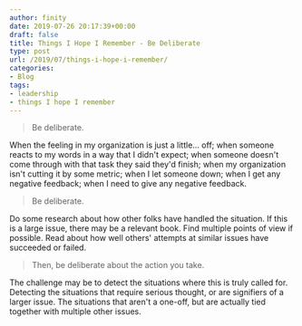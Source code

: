 ```yaml
---
author: finity
date: 2019-07-26 20:17:39+00:00
draft: false
title: Things I Hope I Remember - Be Deliberate
type: post
url: /2019/07/things-i-hope-i-remember/
categories:
- Blog
tags:
- leadership
- things I hope I remember
---
```





> Be deliberate.
> >
> 







When the feeling in my organization is just a little... off; when someone reacts to my words in a way that I didn't expect; when someone doesn't come through with that task they said they'd finish; when my organization isn't cutting it by some metric; when I let someone down; when I get any negative feedback; when I need to give any negative feedback.







> Be deliberate.
> >
> 







Do some research about how other folks have handled the situation.  If this is a large issue, there may be a relevant book.  Find multiple points of view if possible.  Read about how well others' attempts at similar issues have succeeded or failed.







> Then, be deliberate about the action you take.
> >
> 







The challenge may be to detect the situations where this is truly called for.  Detecting the situations that require serious thought, or are signifiers of a larger issue.  The situations that aren't a one-off, but are actually tied together with multiple other issues.



